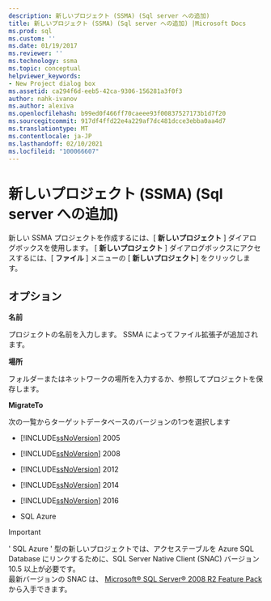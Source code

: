 ```yaml
---
description: 新しいプロジェクト (SSMA) (Sql server への追加)
title: 新しいプロジェクト (SSMA) (Sql server への追加) |Microsoft Docs
ms.prod: sql
ms.custom: ''
ms.date: 01/19/2017
ms.reviewer: ''
ms.technology: ssma
ms.topic: conceptual
helpviewer_keywords:
- New Project dialog box
ms.assetid: ca294f6d-eeb5-42ca-9306-156281a3f0f3
author: nahk-ivanov
ms.author: alexiva
ms.openlocfilehash: b99ed0f466ff70caeee93f00837527173b1d7f20
ms.sourcegitcommit: 917df4ffd22e4a229af7dc481dcce3ebba0aa4d7
ms.translationtype: MT
ms.contentlocale: ja-JP
ms.lasthandoff: 02/10/2021
ms.locfileid: "100066607"
---
```

# <a name="new-project-ssma-accesstosql"></a>新しいプロジェクト (SSMA) (Sql server への追加)
新しい SSMA プロジェクトを作成するには、[ **新しいプロジェクト** ] ダイアログボックスを使用します。 [ **新しいプロジェクト** ] ダイアログボックスにアクセスするには、[ **ファイル** ] メニューの [ **新しいプロジェクト**] をクリックします。  
  
## <a name="options"></a>オプション  
**名前**  
  
プロジェクトの名前を入力します。 SSMA によってファイル拡張子が追加されます。  
  
**場所**  
  
フォルダーまたはネットワークの場所を入力するか、参照してプロジェクトを保存します。  
  
**MigrateTo**  
  
次の一覧からターゲットデータベースのバージョンの1つを選択します  
  
-   [!INCLUDE[ssNoVersion](../../includes/ssnoversion-md.md)] 2005  
  
-   [!INCLUDE[ssNoVersion](../../includes/ssnoversion-md.md)] 2008  
  
-   [!INCLUDE[ssNoVersion](../../includes/ssnoversion-md.md)] 2012  
  
-   [!INCLUDE[ssNoVersion](../../includes/ssnoversion-md.md)] 2014  
  
-   [!INCLUDE[ssNoVersion](../../includes/ssnoversion-md.md)] 2016  
  
-   SQL Azure  
  
> [!IMPORTANT]  
> ' SQL Azure ' 型の新しいプロジェクトでは、アクセステーブルを Azure SQL Database にリンクするために、SQL Server Native Client (SNAC) バージョン10.5 以上が必要です。   
> 最新バージョンの SNAC は、 [Microsoft® SQL Server® 2008 R2 Feature Pack](https://www.microsoft.com/download/details.aspx?id=44272)から入手できます。  
  
